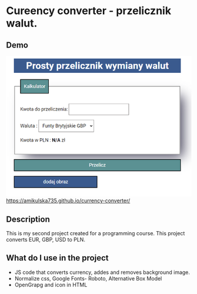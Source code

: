 # Cureency converter - przelicznik walut.
## Demo 
![Screenshot from side](https://github.com/amikulska735/currency-converter/blob/main/images/screenshot.png)
https://amikulska735.github.io/currency-converter/
## Description
This is my second project created for a programming course. This project converts EUR, GBP, USD to PLN.
## What do I use in the project
- JS code that converts currency, addes and removes background image.
- Normalize css, Google Fonts- Roboto, Alternative Box Model
- OpenGrapg and icon in HTML